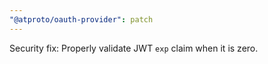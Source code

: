 ```yaml
---
"@atproto/oauth-provider": patch
---
```


Security fix: Properly validate JWT `exp` claim when it is zero.
